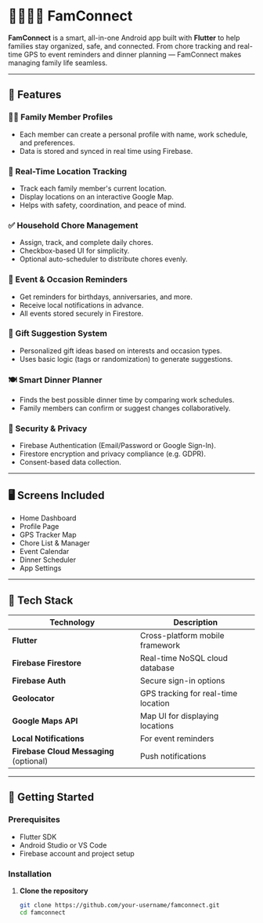 # 👨‍👩‍👧‍👦 FamConnect

**FamConnect** is a smart, all-in-one Android app built with **Flutter** to help families stay organized, safe, and connected. From chore tracking and real-time GPS to event reminders and dinner planning — FamConnect makes managing family life seamless.

---

## 🚀 Features

### 🧑‍💼 Family Member Profiles
- Each member can create a personal profile with name, work schedule, and preferences.
- Data is stored and synced in real time using Firebase.

### 📍 Real-Time Location Tracking
- Track each family member's current location.
- Display locations on an interactive Google Map.
- Helps with safety, coordination, and peace of mind.

### ✅ Household Chore Management
- Assign, track, and complete daily chores.
- Checkbox-based UI for simplicity.
- Optional auto-scheduler to distribute chores evenly.

### 🎉 Event & Occasion Reminders
- Get reminders for birthdays, anniversaries, and more.
- Receive local notifications in advance.
- All events stored securely in Firestore.

### 🎁 Gift Suggestion System
- Personalized gift ideas based on interests and occasion types.
- Uses basic logic (tags or randomization) to generate suggestions.

### 🍽 Smart Dinner Planner
- Finds the best possible dinner time by comparing work schedules.
- Family members can confirm or suggest changes collaboratively.

### 🔐 Security & Privacy
- Firebase Authentication (Email/Password or Google Sign-In).
- Firestore encryption and privacy compliance (e.g. GDPR).
- Consent-based data collection.

---

## 🖥 Screens Included

- Home Dashboard
- Profile Page
- GPS Tracker Map
- Chore List & Manager
- Event Calendar
- Dinner Scheduler
- App Settings

---

## 🔧 Tech Stack

| Technology                              | Description                            |
|-----------------------------------------|----------------------------------------|
| **Flutter**                             | Cross-platform mobile framework         |
| **Firebase Firestore**                  | Real-time NoSQL cloud database         |
| **Firebase Auth**                       | Secure sign-in options                  |
| **Geolocator**                          | GPS tracking for real-time location     |
| **Google Maps API**                     | Map UI for displaying locations         |
| **Local Notifications**                 | For event reminders                |
| **Firebase Cloud Messaging** (optional) | Push notifications   |

---

## 📲 Getting Started

### Prerequisites

- Flutter SDK
- Android Studio or VS Code
- Firebase account and project setup

### Installation

1. **Clone the repository**
   ```bash
   git clone https://github.com/your-username/famconnect.git
   cd famconnect
